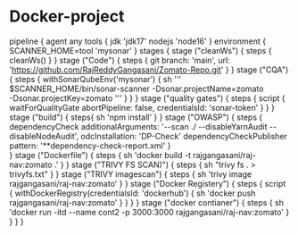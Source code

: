 # Docker-project

pipeline {
    agent any
    tools {
        jdk 'jdk17'
        nodejs 'node16'
    }
    environment {
        SCANNER_HOME=tool 'mysonar'
    }
    stages {
        stage ("cleanWs") {
            steps {
                cleanWs()
            }
        }
        stage ("Code") {
            steps {
                git branch: 'main', url: 'https://github.com/RajReddyGangasani/Zomato-Repo.git'
            }
        }
        stage ("CQA") {
            steps {
                withSonarQubeEnv('mysonar') {
                    sh ''' $SCANNER_HOME/bin/sonar-scanner -Dsonar.projectName=zomato \
                    -Dsonar.projectKey=zomato ''' 
                }
            }
        }
        stage ("quality gates") {
            steps {
                script {
                    waitForQualityGate abortPipeline: false, credentialsId: 'sonar-token'
                }
            }
        }
        stage ("build") {
            steps{
                sh 'npm install'
            }
        }
        stage ("OWASP") {
          steps {
              dependencyCheck additionalArguments: '--scan ./ --disableYarnAudit --disableNodeAudit', odcInstallation: 'DP-Check'
              dependencyCheckPublisher pattern: '**dependency-check-report.xml'
          }  
        }
        stage ("Dockerfile") {
            steps {
                sh 'docker build -t rajgangasani/raj-nav:zomato .'
            }
        }
        stage ("TRIVY FS SCAN)") {
            steps {
                sh "trivy fs . > trivyfs.txt"
            }
        }
        stage ("TRIVY imagescan") {
            steps {
                sh 'trivy image rajgangasani/raj-nav:zomato'
            }
        }
        stage ("Docker Registery") {
            steps {
                script {
                    withDockerRegistry(credentialsId: 'dockerhub') {
                       sh 'docker push rajgangasani/raj-nav:zomato'
                    }
                }
            }
        }
        stage ("docker contianer") {
            steps {
                sh 'docker run -itd --name cont2 -p 3000:3000 rajgangasani/raj-nav:zomato'
            }
        }
    }
}
